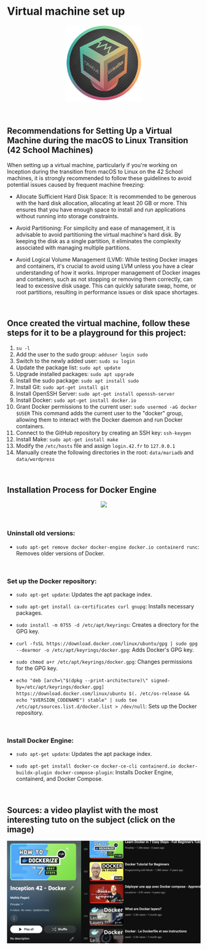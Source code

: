 # Virtual machine set up
<p align="center">
	<img src="https://github.com/bl000m/inception_42/blob/main/vb_icon.png" width="200">
</p>
<br>

## Recommendations for Setting Up a Virtual Machine during the macOS to Linux Transition (42 School Machines)

When setting up a virtual machine, particularly if you're working on Inception during the transition from macOS to Linux on the 42 School machines, it is strongly recommended to follow these guidelines to avoid potential issues caused by frequent machine freezing:

* Allocate Sufficient Hard Disk Space: It is recommended to be generous with the hard disk allocation, allocating at least 20 GB or more. This ensures that you have enough space to install and run applications without running into storage constraints.

* Avoid Partitioning: For simplicity and ease of management, it is advisable to avoid partitioning the virtual machine's hard disk. By keeping the disk as a single partition, it eliminates the complexity associated with managing multiple partitions.

* Avoid Logical Volume Management (LVM): While testing Docker images and containers, it's crucial to avoid using LVM unless you have a clear understanding of how it works. Improper management of Docker images and containers, such as not stopping or removing them correctly, can lead to excessive disk usage. This can quickly saturate swap, home, or root partitions, resulting in performance issues or disk space shortages.
<br>
 
## Once created the virtual machine, follow these steps for it to be a playground for this project:

1. `su -l`
2. Add the user to the sudo group: `adduser login sudo`
3. Switch to the newly added user: `sudo su login`
4. Update the package list: `sudo apt update`
5. Upgrade installed packages: `sudo apt upgrade`
6. Install the sudo package: `sudo apt install sudo`
7. Install Git: `sudo apt-get install git`
8. Install OpenSSH Server: `sudo apt-get install openssh-server`
9. Install Docker: `sudo apt-get install docker.io`
10. Grant Docker permissions to the current user: `sudo usermod -aG docker $USER`
    This command adds the current user to the "docker" group, allowing them to interact with the Docker daemon and run Docker containers.
11. Connect to the GitHub repository by creating an SSH key: `ssh-keygen`
12. Install Make: `sudo apt-get install make`
13. Modify the `/etc/hosts` file and assign `login.42.fr` to `127.0.0.1`
14. Manually create the following directories in the root: `data/mariadb` and `data/wordpress`
<br>

## Installation Process for Docker Engine
<p align="center">
	<img src="https://jolicode.com/media/original/2013/10/homepage-docker-logo.png" width="200">
</p>
<br>

### Uninstall old versions:

* `sudo apt-get remove docker docker-engine docker.io containerd runc`: Removes older versions of Docker.
<br>

### Set up the Docker repository:

* `sudo apt-get update`: Updates the apt package index.

* `sudo apt-get install ca-certificates curl gnupg`: Installs necessary packages.

* `sudo install -m 0755 -d /etc/apt/keyrings`: Creates a directory for the GPG key.

* `curl -fsSL https://download.docker.com/linux/ubuntu/gpg | sudo gpg --dearmor -o /etc/apt/keyrings/docker.gpg`: Adds Docker's GPG key.

* `sudo chmod a+r /etc/apt/keyrings/docker.gpg`: Changes permissions for the GPG key.

* `echo "deb [arch=\"$(dpkg --print-architecture)\" signed-by=/etc/apt/keyrings/docker.gpg] https://download.docker.com/linux/ubuntu $(. /etc/os-release && echo "$VERSION_CODENAME") stable" | sudo tee /etc/apt/sources.list.d/docker.list > /dev/null`: Sets up the Docker repository.

<br>

### Install Docker Engine:

* `sudo apt-get update`: Updates the apt package index.

* `sudo apt-get install docker-ce docker-ce-cli containerd.io docker-buildx-plugin docker-compose-plugin`: Installs Docker Engine, containerd, and Docker Compose.
<br>

## Sources: a video playlist with the most interesting tuto on the subject (click on the image)
[![](https://github.com/bl000m/inception_42/blob/main/playlist%20inception.png)](https://www.youtube.com/playlist?list=PLuO5MajLbJtlpqXgQABdxC0XCaqPq76mh)

<br>

